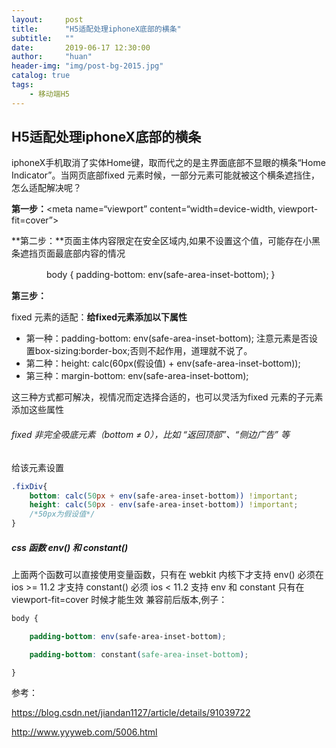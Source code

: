 ```yaml
---
layout:     post
title:      "H5适配处理iphoneX底部的横条"
subtitle:   ""  
date:       2019-06-17 12:30:00
author:     "huan"
header-img: "img/post-bg-2015.jpg"
catalog: true
tags:
    - 移动端H5
---
```




##  H5适配处理iphoneX底部的横条 



iphoneX手机取消了实体Home键，取而代之的是主界面底部不显眼的横条“Home Indicator”。当网页底部fixed 元素时候，一部分元素可能就被这个横条遮挡住，怎么适配解决呢？



**第一步：**<meta name=“viewport” content=“width=device-width, viewport-fit=cover”>

**第二步：**页面主体内容限定在安全区域内,如果不设置这个值，可能存在小黑条遮挡页面最底部内容的情况

　　　　body { padding-bottom: env(safe-area-inset-bottom); }

**第三步：**

fixed 元素的适配：**给fixed元素添加以下属性**

- 第一种：padding-bottom: env(safe-area-inset-bottom);
  			注意元素是否设置box-sizing:border-box;否则不起作用，道理就不说了。
- 第二种：height: calc(60px(假设值) + env(safe-area-inset-bottom));
- 第三种：margin-bottom: env(safe-area-inset-bottom);

这三种方式都可解决，视情况而定选择合适的，也可以灵活为fixed 元素的子元素添加这些属性



###### fixed 非完全吸底元素（bottom ≠ 0），比如 “返回顶部”、“侧边广告” 等

给该元素设置

```css
.fixDiv{
	bottom: calc(50px + env(safe-area-inset-bottom)) !important;
	height: calc(50px - env(safe-area-inset-bottom)) !important;
	/*50px为假设值*/
}
```



##### css 函数 env() 和 constant()

上面两个函数可以直接使用变量函数，只有在 webkit 内核下才支持
env() 必须在 ios >= 11.2 才支持
constant() 必须 ios < 11.2 支持
env 和 constant 只有在 viewport-fit=cover 时候才能生效
兼容前后版本,例子：

```css
body { 

	padding-bottom: env(safe-area-inset-bottom); 

	padding-bottom: constant(safe-area-inset-bottom); 

} 
```





参考：

<https://blog.csdn.net/jiandan1127/article/details/91039722>

<http://www.yyyweb.com/5006.html>